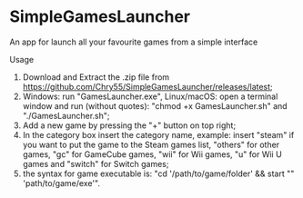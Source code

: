 # SimpleGamesLauncher
An app for launch all your favourite games from a simple interface

Usage
1) Download and Extract the .zip file from https://github.com/Chry55/SimpleGamesLauncher/releases/latest;
2) Windows: run "GamesLauncher.exe", Linux/macOS: open a terminal window and run (without quotes): "chmod +x GamesLauncher.sh" and "./GamesLauncher.sh";
3) Add a new game by pressing the "+" button on top right;
4) In the category box insert the category name, example: insert "steam" if you want to put the game to the Steam games list, "others" for other games, "gc" for GameCube games, "wii" for Wii games, "u" for Wii U games and "switch" for Switch games;
5) the syntax for game executable is: "cd '/path/to/game/folder' && start "" 'path/to/game/exe'".
